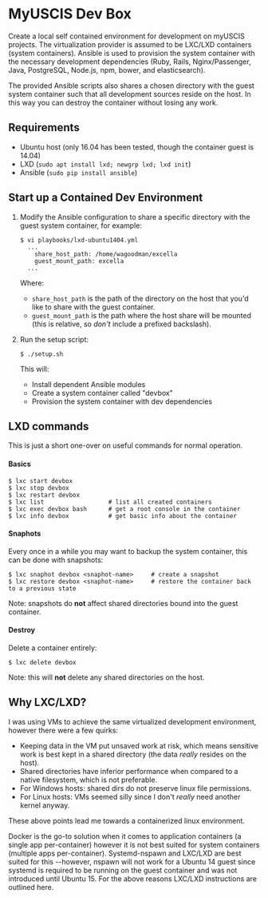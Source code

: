 # MyUSCIS Dev Box
Create a local self contained environment for development on myUSCIS projects.
The virtualization provider is assumed to be LXC/LXD containers (system containers).
Ansible is used to provision the system container with the necessary development
dependencies (Ruby, Rails, Nginx/Passenger, Java, PostgreSQL, Node.js, npm,
bower, and elasticsearch).

The provided Ansible scripts also shares a chosen directory with the guest
system container such that all development sources reside on the host. In this
way you can destroy the container without losing any work.

## Requirements

* Ubuntu host (only 16.04 has been tested, though the container guest is 14.04)
* LXD (`sudo apt install lxd; newgrp lxd; lxd init`)
* Ansible (`sudo pip install ansible`)

## Start up a Contained Dev Environment

1. Modify the Ansible configuration to share a specific directory with the guest
    system container, for example:
    ```
    $ vi playbooks/lxd-ubuntu1404.yml
      ...
        share_host_path: /home/wagoodman/excella
        guest_mount_path: excella
      ...
    ```
    Where:
     * `share_host_path` is the path of the directory on the host that you'd like to
       share with the guest container.
     * `guest_mount_path` is the path where the host share will be mounted (this is
       relative, so *don't* include a prefixed backslash).

1. Run the setup script:
    ```
    $ ./setup.sh
    ```
    This will:
    * Install dependent Ansible modules
    * Create a system container called "devbox"
    * Provision the system container with dev dependencies

## LXD commands
This is just a short one-over on useful commands for normal operation.

#### Basics
```
$ lxc start devbox
$ lxc stop devbox
$ lxc restart devbox
$ lxc list                  # list all created containers
$ lxc exec devbox bash      # get a root console in the container
$ lxc info devbox           # get basic info about the container
```

#### Snaphots
Every once in a while you may want to backup the system container, this can
be done with snapshots:
```
$ lxc snaphot devbox <snaphot-name>     # create a snapshot
$ lxc restore devbox <snaphot-name>     # restore the container back to a previous state
```
Note: snapshots do **not** affect shared directories bound into the guest container.

#### Destroy
Delete a container entirely:
```
$ lxc delete devbox
```
Note: this will **not** delete any shared directories on the host.

## Why LXC/LXD?
I was using VMs to achieve the same virtualized development environment, however
there were a few quirks:
 * Keeping data in the VM put unsaved work at risk, which means sensitive work
   is best kept in a shared directory (the data *really* resides on the host).
 * Shared directories have inferior performance when compared to a native filesystem,
   which is not preferable.
 * For Windows hosts: shared dirs do not preserve linux file permissions.
 * For Linux hosts: VMs seemed silly since I don't *really* need another kernel anyway.

These above points lead me towards a containerized linux environment.

Docker is the go-to solution when it comes to application containers (a single app
per-container) however it is not best suited for system containers (multiple apps
per-container). Systemd-nspawn and LXC/LXD are best suited for this --however, nspawn
will not work for a Ubuntu 14 guest since systemd is required to be running on
the guest container and was not introduced until Ubuntu 15. For the above reasons
LXC/LXD instructions are outlined here.
